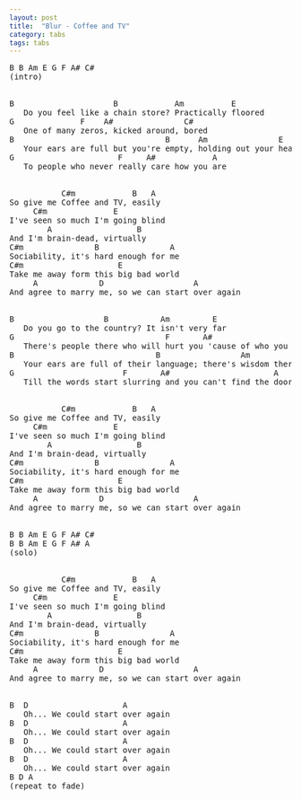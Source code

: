 ```yaml
---
layout: post
title:  "Blur - Coffee and TV"
category: tabs
tags: tabs
---
```

<pre>
B B Am E G F A# C#
(intro)


B                     B            Am          E
   Do you feel like a chain store? Practically floored
G              F    A#               C#        
   One of many zeros, kicked around, bored
B                                B      Am               E
   Your ears are full but you're empty, holding out your heart
G                      F     A#            A
   To people who never really care how you are


           C#m            B   A
So give me Coffee and TV, easily
     C#m              E
I've seen so much I'm going blind
        A                  B
And I'm brain-dead, virtually
C#m               B               A
Sociability, it's hard enough for me
C#m                    E
Take me away form this big bad world
     A             D                   A
And agree to marry me, so we can start over again


B                   B           Am         E
   Do you go to the country? It isn't very far
G                                F       A#                 C#
   There's people there who will hurt you 'cause of who you are
B                              B                 Am                   E
   Your ears are full of their language; there's wisdom there, you're sure
G                       F       A#                      A
   Till the words start slurring and you can't find the door


           C#m            B   A
So give me Coffee and TV, easily
     C#m              E
I've seen so much I'm going blind
        A                  B
And I'm brain-dead, virtually
C#m               B               A
Sociability, it's hard enough for me
C#m                    E
Take me away form this big bad world
     A             D                   A
And agree to marry me, so we can start over again


B B Am E G F A# C#
B B Am E G F A# A
(solo)


           C#m            B   A
So give me Coffee and TV, easily
     C#m              E
I've seen so much I'm going blind
        A                  B
And I'm brain-dead, virtually
C#m               B               A
Sociability, it's hard enough for me
C#m                    E
Take me away form this big bad world
     A             D                   A
And agree to marry me, so we can start over again


B  D                    A
   Oh... We could start over again
B  D                    A
   Oh... We could start over again
B  D                    A
   Oh... We could start over again
B  D                    A
   Oh... We could start over again
B D A
(repeat to fade)
</pre>
